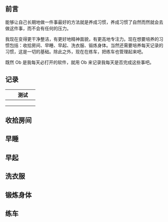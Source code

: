 ## 前言

能够让自己长期地做一件事最好的方法就是养成习惯，养成习惯了自然而然就会去做这件事，而不会有任何的压力。

我现在变得更干净整洁，有更好地精神面貌，有更高地专注力。现在想要培养的习惯包括：收拾房间、早睡、早起、洗衣服、锻炼身体。当然还需要培养每天记录的习惯，这是一切的基础。除此之外，现在在练车，把练车也管理起来吧。

既然 Ob 是我每天必打开的软件，就用 Ob 来记录我每天是否完成这些事吧。

## 记录


|     |     | 测试 |     |
| --- | --- |:---- | --- |
|     |     |      |     |
|     |     |      |     |
|     |     |      |     |

## 收拾房间

## 早睡

## 早起

## 洗衣服

## 锻炼身体

## 练车
